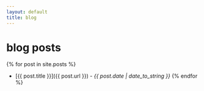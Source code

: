 ```yaml
---
layout: default
title: blog
---
```


# blog posts

{% for post in site.posts %}
- [{{ post.title }}]({{ post.url }}) - *{{ post.date | date_to_string }}*
{% endfor %}